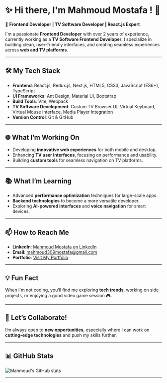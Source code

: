 # ✨ Hi there, I'm Mahmoud Mostafa ! 👋

🚀 **Frontend Developer | TV Software Developer | React.js Expert**

I'm a passionate **Frontend Developer** with over 2 years of experience, currently working as a **TV Software Frontend Developer**. I specialize in building clean, user-friendly interfaces, and creating seamless experiences across **web and TV platforms**.

---

## 🛠️ My Tech Stack

- **Frontend**: React.js, Redux.js, Next.js, HTML5, CSS3, JavaScript (ES6+), TypeScript
- **UI Frameworks**: Ant Design, Material UI, Bootstrap
- **Build Tools**: Vite, Webpack
- **TV Software Development**: Custom TV Browser UI, Virtual Keyboard, Virtual Mouse Interface, Media Player Integration
- **Version Control**: Git & GitHub

---

## 🌐 What I’m Working On

- Developing **innovative web experiences** for both mobile and desktop.
- Enhancing **TV user interfaces**, focusing on performance and usability.
- Building **custom tools** for seamless navigation on TV platforms.

---

## 📚 What I’m Learning

- Advanced **performance optimization** techniques for large-scale apps.
- **Backend technologies** to become a more versatile developer.
- Exploring **AI-powered interfaces** and **voice navigation** for smart devices.

---

## 📫 How to Reach Me

- **LinkedIn**: [Mahmoud Mostafa on LinkedIn](https://www.linkedin.com/in/mahmoud-mostafa-35b879216/)
- **Email**: [mahmoud309mostafa@gmail.com](mailto:mahmoud309mostafa@gmail.com)
- **Portfolio**: [Visit My Portfolio](https://newmahmoudportfolio.netlify.app/)

---

## 💡 Fun Fact

When I'm not coding, you’ll find me exploring **tech trends**, working on side projects, or enjoying a good video game session 🎮.

---

## 💬 Let’s Collaborate!

I’m always open to **new opportunities**, especially where I can work on **cutting-edge technologies** and push my skills further.

---

## 📊 GitHub Stats

![Mahmoud's GitHub stats](https://github-readme-stats.vercel.app/api?username=mahmoudjhonny&show_icons=true&theme=radical)

---
